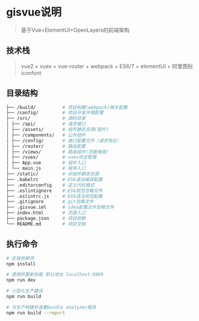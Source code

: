 # gisvue说明

> 基于Vue+ElementUI+OpenLayers的前端架构

## 技术栈

> vue2 + vuex + vue-router + webpack + ES6/7 + elementUI + 阿里图标iconfont

## 目录结构

```bash
├── /build/          # 项目构建(webpack)相关配置
├── /config/         # 项目开发环境配置
├── /src/            # 源码目录
│ ├── /api/          # 请求接口
│ ├── /assets/       # 组件静态资源(图片)
│ ├── /components/   # 公共组件
│ ├── /config/       # 接口配置文件（请求地址）
│ ├── /router/       # 路由配置
│ ├── /views/        # 路由组件(页面维度)
│ ├── /vuex/         # vuex状态管理
│ ├── App.vue        # 组件入口
│ └── main.js        # 程序入口
├── /static/         # 非组件静态资源
├── .babelrc         # ES6语法编译配置
├── .editorconfig    # 定义代码格式
├── .eslintignore    # ES6规范忽略文件
├── .eslintrc.js     # ES6语法规范配置
├── .gitignore       # git忽略文件
├── .gisvue.iml      # idea配置文件忽略文件
├── index.html       # 页面入口
├── package.json     # 项目依赖
└── README.md        # 项目文档
```

## 执行命令

```bash
# 安装依赖项
npm install

# 使用热重新加载 默认地址 localhost:8080
npm run dev

# 小型化生产建设
npm run build

# 为生产构建并查看bundle analyzer报告
npm run build --report
```
